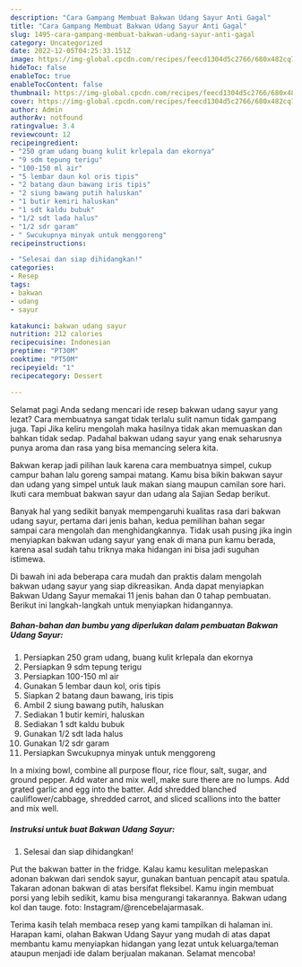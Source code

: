 ```yaml
---
description: "Cara Gampang Membuat Bakwan Udang Sayur Anti Gagal"
title: "Cara Gampang Membuat Bakwan Udang Sayur Anti Gagal"
slug: 1495-cara-gampang-membuat-bakwan-udang-sayur-anti-gagal
category: Uncategorized
date: 2022-12-05T04:25:33.151Z
image: https://img-global.cpcdn.com/recipes/feecd1304d5c2766/680x482cq70/bakwan-udang-sayur-foto-resep-utama.jpg
hideToc: false
enableToc: true
enableTocContent: false
thumbnail: https://img-global.cpcdn.com/recipes/feecd1304d5c2766/680x482cq70/bakwan-udang-sayur-foto-resep-utama.jpg
cover: https://img-global.cpcdn.com/recipes/feecd1304d5c2766/680x482cq70/bakwan-udang-sayur-foto-resep-utama.jpg
author: Admin
authorAv: notfound
ratingvalue: 3.4
reviewcount: 12
recipeingredient:
- "250 gram udang buang kulit krlepala dan ekornya"
- "9 sdm tepung terigu"
- "100-150 ml air"
- "5 lembar daun kol oris tipis"
- "2 batang daun bawang iris tipis"
- "2 siung bawang putih haluskan"
- "1 butir kemiri haluskan"
- "1 sdt kaldu bubuk"
- "1/2 sdt lada halus"
- "1/2 sdr garam"
- " Swcukupnya minyak untuk menggoreng"
recipeinstructions:

- "Selesai dan siap dihidangkan!"
categories:
- Resep
tags:
- bakwan
- udang
- sayur

katakunci: bakwan udang sayur 
nutrition: 212 calories
recipecuisine: Indonesian
preptime: "PT30M"
cooktime: "PT50M"
recipeyield: "1"
recipecategory: Dessert

---
```



Selamat pagi Anda sedang mencari ide resep bakwan udang sayur yang lezat? Cara membuatnya sangat tidak terlalu sulit namun tidak gampang juga. Tapi Jika keliru mengolah maka hasilnya tidak akan memuaskan dan bahkan tidak sedap. Padahal bakwan udang sayur yang enak seharusnya punya aroma dan rasa yang bisa memancing selera kita.


Bakwan kerap jadi pilihan lauk karena cara membuatnya simpel, cukup campur bahan lalu goreng sampai matang. Kamu bisa bikin bakwan sayur dan udang yang simpel untuk lauk makan siang maupun camilan sore hari. Ikuti cara membuat bakwan sayur dan udang ala Sajian Sedap berikut.

Banyak hal yang sedikit banyak mempengaruhi kualitas rasa dari bakwan udang sayur, pertama dari jenis bahan, kedua pemilihan bahan segar sampai cara mengolah dan menghidangkannya. Tidak usah pusing jika ingin menyiapkan bakwan udang sayur yang enak di mana pun kamu berada, karena asal sudah tahu triknya maka hidangan ini bisa jadi suguhan istimewa.


Di bawah ini ada beberapa cara mudah dan praktis dalam mengolah bakwan udang sayur yang siap dikreasikan. Anda dapat menyiapkan Bakwan Udang Sayur memakai 11 jenis bahan dan 0 tahap pembuatan. Berikut ini langkah-langkah untuk menyiapkan hidangannya.

<!--inarticleads1-->

##### Bahan-bahan dan bumbu yang diperlukan dalam pembuatan Bakwan Udang Sayur:

1. Persiapkan 250 gram udang, buang kulit krlepala dan ekornya
1. Persiapkan 9 sdm tepung terigu
1. Persiapkan 100-150 ml air
1. Gunakan 5 lembar daun kol, oris tipis
1. Siapkan 2 batang daun bawang, iris tipis
1. Ambil 2 siung bawang putih, haluskan
1. Sediakan 1 butir kemiri, haluskan
1. Sediakan 1 sdt kaldu bubuk
1. Gunakan 1/2 sdt lada halus
1. Gunakan 1/2 sdr garam
1. Persiapkan  Swcukupnya minyak untuk menggoreng


In a mixing bowl, combine all purpose flour, rice flour, salt, sugar, and ground pepper. Add water and mix well, make sure there are no lumps. Add grated garlic and egg into the batter. Add shredded blanched cauliflower/cabbage, shredded carrot, and sliced scallions into the batter and mix well. 

<!--inarticleads2-->

##### Instruksi untuk buat Bakwan Udang Sayur:


1. Selesai dan siap dihidangkan!

Put the bakwan batter in the fridge. Kalau kamu kesulitan melepaskan adonan bakwan dari sendok sayur, gunakan bantuan pencapit atau spatula. Takaran adonan bakwan di atas bersifat fleksibel. Kamu ingin membuat porsi yang lebih sedikit, kamu bisa mengurangi takarannya. Bakwan udang kol dan tauge. foto: Instagram/@rencebelajarmasak. 

Terima kasih telah membaca resep yang kami tampilkan di halaman ini. Harapan kami, olahan Bakwan Udang Sayur yang mudah di atas dapat membantu kamu menyiapkan hidangan yang lezat untuk keluarga/teman ataupun menjadi ide dalam berjualan makanan. Selamat mencoba!
